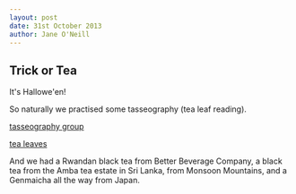 ```yaml
---
layout: post
date: 31st October 2013
author: Jane O'Neill
---
```


## Trick or Tea

It's Hallowe'en!

So naturally we practised some tasseography (tea leaf reading).

[tasseography group](/img/tasseography2.jpg)

[tea leaves](/img/tasseography.jpg)

And we had a Rwandan black tea from Better Beverage Company, a black tea from the Amba tea estate in Sri Lanka, from Monsoon Mountains, and a Genmaicha all the way from Japan.